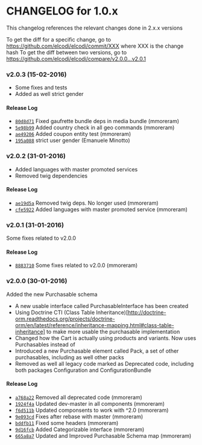 CHANGELOG for 1.0.x
===================

This changelog references the relevant changes done in 2.x.x versions

To get the diff for a specific change, go to
https://github.com/elcodi/elcodi/commit/XXX where XXX is the change hash To
get the diff between two versions, go to
https://github.com/elcodi/elcodi/compare/v2.0.0...v2.0.1

### v2.0.3 (15-02-2016)

* Some fixes and tests
* Added as well strict gender

#### Release Log

* [`80d8d71`](https://github.com/elcodi/elcodi/commit/80d8d713a1cf9c5fd6ecbce82c1650e2a25ea877) Fixed gaufrette bundle deps in media bundle (mmoreram)
* [`5e98b99`](https://github.com/elcodi/elcodi/commit/5e98b99c81c9e0aacb1db090fc8a1706baa39b8f) Added country check in all geo commands (mmoreram)
* [`ae49206`](https://github.com/elcodi/elcodi/commit/ae4920637e0003e7ad93ccb0b0797ef186e0ecdd) Added coupon entity test (mmoreram)
* [`195a088`](https://github.com/elcodi/elcodi/commit/195a0883b11a9438ed22caa2db6717fdc5032b57) strict user gender (Emanuele Minotto)

### v2.0.2 (31-01-2016)

* Added languages with master promoted services
* Removed twig dependencies

#### Release Log

* [`ae19d5a`](https://github.com/elcodi/elcodi/commit/ae19d5a51618f7b68f45fc398b4068b98006b7c4) Removed twig deps. No longer used (mmoreram)
* [`cfe5922`](https://github.com/elcodi/elcodi/commit/cfe59228071a1404a0fde3a636cd4099f4d20a9e) Added languages with master promoted service (mmoreram)

### v2.0.1 (31-01-2016)

Some fixes related to v2.0.0

#### Release Log

* [`8883710`](https://github.com/elcodi/elcodi/commit/8883710eb9765b5f444fd0b399d77d44714ee505) Some fixes related to v2.0.0 (mmoreram)

### v2.0.0 (30-01-2016)

Added the new Purchasable schema

* A new usable interface called PurchasableInterface has been created
* Using Doctrine CTI (Class Table Inheritance)[http://doctrine-orm.readthedocs.org/projects/doctrine-orm/en/latest/reference/inheritance-mapping.html#class-table-inheritance]
to make more usable the purchasable implementation
* Changed how the Cart is actually using products and variants. Now uses
Purchasables instead of
* Introduced a new Purchasable element called Pack, a set of other purchasables,
including as well other packs
* Removed as well all legacy code marked as Deprecated code, including both
packages Configuration and ConfigurationBundle

#### Release Log

* [`a768a22`](https://github.com/elcodi/elcodi/commit/a768a22622ffc78360ac580bbe5395ef5a1fe69c) Removed all deprecated code (mmoreram)
* [`1924f4a`](https://github.com/elcodi/elcodi/commit/1924f4aa185e6adfc37ea4b9a45f28b7c91b46cb) Updated dev-master in all components (mmoreram)
* [`f6d511b`](https://github.com/elcodi/elcodi/commit/f6d511be76c9b0f2990042a27c7cad764928f893) Updated componsents to work with ^2.0 (mmoreram)
* [`9e093cd`](https://github.com/elcodi/elcodi/commit/9e093cd98392c81f121ffd6217cb7b5b084c36f2) Fixes after rebase with master (mmoreram)
* [`bddfb11`](https://github.com/elcodi/elcodi/commit/bddfb1117d8a62ea71a6d509ac846c983c56dcc1) Fixed some headers (mmoreram)
* [`9d16fcb`](https://github.com/elcodi/elcodi/commit/9d16fcb509e1509a8c8187f762dfa5edac4c30b5) Added Categorizable interface (mmoreram)
* [`665a8a7`](https://github.com/elcodi/elcodi/commit/665a8a715f2c4b28a14046c777ee5865857c1861) Updated and Improved Purchasable Schema map (mmoreram)